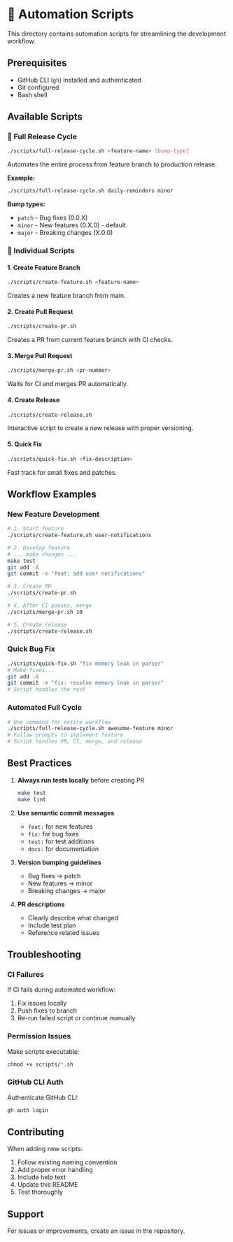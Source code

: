 # 🚀 Automation Scripts

This directory contains automation scripts for streamlining the development workflow.

## Prerequisites

- GitHub CLI (`gh`) installed and authenticated
- Git configured
- Bash shell

## Available Scripts

### 🌟 Full Release Cycle
```bash
./scripts/full-release-cycle.sh <feature-name> [bump-type]
```
Automates the entire process from feature branch to production release.

**Example:**
```bash
./scripts/full-release-cycle.sh daily-reminders minor
```

**Bump types:**
- `patch` - Bug fixes (0.0.X)
- `minor` - New features (0.X.0) - default
- `major` - Breaking changes (X.0.0)

### 🔧 Individual Scripts

#### 1. Create Feature Branch
```bash
./scripts/create-feature.sh <feature-name>
```
Creates a new feature branch from main.

#### 2. Create Pull Request
```bash
./scripts/create-pr.sh
```
Creates a PR from current feature branch with CI checks.

#### 3. Merge Pull Request
```bash
./scripts/merge-pr.sh <pr-number>
```
Waits for CI and merges PR automatically.

#### 4. Create Release
```bash
./scripts/create-release.sh
```
Interactive script to create a new release with proper versioning.

#### 5. Quick Fix
```bash
./scripts/quick-fix.sh <fix-description>
```
Fast track for small fixes and patches.

## Workflow Examples

### New Feature Development
```bash
# 1. Start feature
./scripts/create-feature.sh user-notifications

# 2. Develop feature
# ... make changes ...
make test
git add -A
git commit -m "feat: add user notifications"

# 3. Create PR
./scripts/create-pr.sh

# 4. After CI passes, merge
./scripts/merge-pr.sh 10

# 5. Create release
./scripts/create-release.sh
```

### Quick Bug Fix
```bash
./scripts/quick-fix.sh "fix memory leak in parser"
# Make fixes...
git add -A
git commit -m "fix: resolve memory leak in parser"
# Script handles the rest
```

### Automated Full Cycle
```bash
# One command for entire workflow
./scripts/full-release-cycle.sh awesome-feature minor
# Follow prompts to implement feature
# Script handles PR, CI, merge, and release
```

## Best Practices

1. **Always run tests locally** before creating PR
   ```bash
   make test
   make lint
   ```

2. **Use semantic commit messages**
   - `feat:` for new features
   - `fix:` for bug fixes
   - `test:` for test additions
   - `docs:` for documentation

3. **Version bumping guidelines**
   - Bug fixes → patch
   - New features → minor
   - Breaking changes → major

4. **PR descriptions**
   - Clearly describe what changed
   - Include test plan
   - Reference related issues

## Troubleshooting

### CI Failures
If CI fails during automated workflow:
1. Fix issues locally
2. Push fixes to branch
3. Re-run failed script or continue manually

### Permission Issues
Make scripts executable:
```bash
chmod +x scripts/*.sh
```

### GitHub CLI Auth
Authenticate GitHub CLI:
```bash
gh auth login
```

## Contributing

When adding new scripts:
1. Follow existing naming convention
2. Add proper error handling
3. Include help text
4. Update this README
5. Test thoroughly

## Support

For issues or improvements, create an issue in the repository.